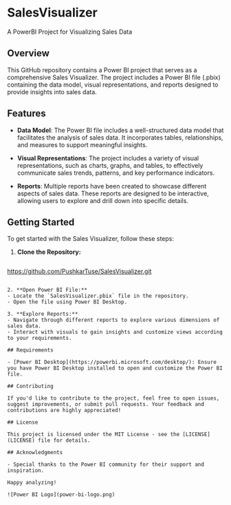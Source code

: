 # SalesVisualizer
A PowerBI Project for Visualizing Sales Data

## Overview

This GitHub repository contains a Power BI project that serves as a comprehensive Sales Visualizer. The project includes a Power BI file (.pbix) containing the data model, visual representations, and reports designed to provide insights into sales data.

## Features

- **Data Model**: The Power BI file includes a well-structured data model that facilitates the analysis of sales data. It incorporates tables, relationships, and measures to support meaningful insights.

- **Visual Representations**: The project includes a variety of visual representations, such as charts, graphs, and tables, to effectively communicate sales trends, patterns, and key performance indicators.

- **Reports**: Multiple reports have been created to showcase different aspects of sales data. These reports are designed to be interactive, allowing users to explore and drill down into specific details.

## Getting Started

To get started with the Sales Visualizer, follow these steps:

1. **Clone the Repository:**
   ```bash
  https://github.com/PushkarTuse/SalesVisualizer.git
   ```

2. **Open Power BI File:**
   - Locate the `SalesVisualizer.pbix` file in the repository.
   - Open the file using Power BI Desktop.

3. **Explore Reports:**
   - Navigate through different reports to explore various dimensions of sales data.
   - Interact with visuals to gain insights and customize views according to your requirements.

## Requirements

- [Power BI Desktop](https://powerbi.microsoft.com/desktop/): Ensure you have Power BI Desktop installed to open and customize the Power BI file.

## Contributing

If you'd like to contribute to the project, feel free to open issues, suggest improvements, or submit pull requests. Your feedback and contributions are highly appreciated!

## License

This project is licensed under the MIT License - see the [LICENSE](LICENSE) file for details.

## Acknowledgments

- Special thanks to the Power BI community for their support and inspiration.

Happy analyzing!

![Power BI Logo](power-bi-logo.png)
